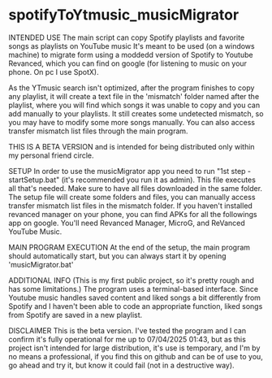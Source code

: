 # spotifyToYtmusic_musicMigrator
INTENDED USE
The main script can copy Spotify playlists and favorite songs as playlists on YouTube music
It's meant to be used (on a windows machine) to migrate form using a moddedd version of Spotify to Youtube Revanced, which you can find on google (for listening to music on your phone. On pc I use SpotX).

As the YTmusic search isn't optimized, after the program finishes to copy any playlist, it will create a text file in the 'mismatch' folder named after the playlist, where you will find which songs it was unable to copy and you can add manually to your playlists. It still creates some undetected mismatch, so you may have to modify some more songs manually.
You can also access transfer mismatch list files through the main program.

THIS IS A BETA VERSION and is intended for being distributed only within my personal friend circle.  

SETUP
In order to use the musicMigrator app you need to run "1st step - startSetup.bat" (it's recommended you run it as admin). This file executes all that's needed. Make sure to have all files downloaded in the same folder.
The setup file will create some folders and files, you can manually access transfer mismatch list files in the mismatch folder.
If you haven't installed revanced manager on your phone, you can find APKs for all the followings app on google. You'll need Revanced Manager, MicroG, and ReVanced YouTube Music.

MAIN PROGRAM EXECUTION
At the end of the setup, the main program should automatically start, 
but you can always start it by opening 'musicMigrator.bat'

ADDITIONAL INFO
(This is my first public project, so it's pretty rough and has some limitations.)
The program uses a terminal-based interface.
Since Youtube music handles saved content and liked songs a bit differently from Spotify and I haven't been able to code an appropriate function, liked songs from Spotify are saved in a new playlist.

DISCLAIMER
This is the beta version. I've tested the program and I can confirm it's fully operational for me up to 07/04/2025 01:43, but as this project isn't intended for large distribution, it's use is temporary, and I'm by no means a professional, if you find this on github and can be of use to you, go ahead and try it, but know it could fail (not in a destructive way).
